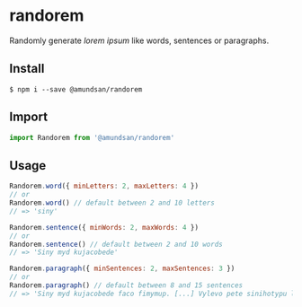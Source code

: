 # randorem

Randomly generate _lorem ipsum_ like words, sentences or paragraphs.

## Install

```
$ npm i --save @amundsan/randorem
```

## Import

```js
import Randorem from '@amundsan/randorem'
```

## Usage

```js
Randorem.word({ minLetters: 2, maxLetters: 4 })
// or
Randorem.word() // default between 2 and 10 letters
// => 'siny'
```

```js
Randorem.sentence({ minWords: 2, maxWords: 4 })
// or
Randorem.sentence() // default between 2 and 10 words
// => 'Siny myd kujacobede'
```

```js
Randorem.paragraph({ minSentences: 2, maxSentences: 3 })
// or
Randorem.paragraph() // default between 8 and 15 sentences
// => 'Siny myd kujacobede faco fimymup. [...] Vylevo pete sinihotypu lebid hicatecupylo qokalyjitadixy.'
```
